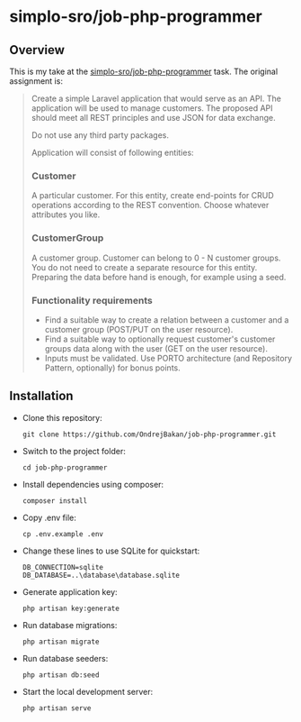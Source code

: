 
# simplo-sro/job-php-programmer

## Overview

This is my take at the [simplo-sro/job-php-programmer](https://github.com/simplo-sro/job-php-programmer) task. The original assignment is:

> Create a simple Laravel application that would serve as an API. The application will be used to manage customers. The proposed API should meet all REST principles and use JSON for data exchange.
> 
> Do not use any third party packages.
>
> Application will consist of following entities:
>### Customer
> A particular customer. For this entity, create end-points for CRUD operations according to the REST convention. Choose whatever attributes you like.
> ### CustomerGroup
> A customer group. Customer can belong to 0 - N customer groups. You do not need to create a separate resource for this entity. Preparing the data before hand is enough, for example using a seed.
> ### Functionality requirements
> - Find a suitable way to create a relation between a customer and a customer group (POST/PUT on the user resource).
> - Find a suitable way to optionally request customer's customer groups data along with the user (GET on the user resource).
> - Inputs must be validated.
> Use PORTO architecture (and Repository Pattern, optionally) for bonus points.


## Installation

- Clone this repository:

  `git clone https://github.com/OndrejBakan/job-php-programmer.git`

- Switch to the project folder:

  `cd job-php-programmer`

- Install dependencies using composer:

  `composer install`

- Copy .env file:

  `cp .env.example .env`

- Change these lines to use SQLite for quickstart:

  ```
  DB_CONNECTION=sqlite
  DB_DATABASE=..\database\database.sqlite
  ```

- Generate application key:

  `php artisan key:generate`

- Run database migrations:

  `php artisan migrate`

- Run database seeders:

  `php artisan db:seed`

- Start the local development server:

  `php artisan serve`
